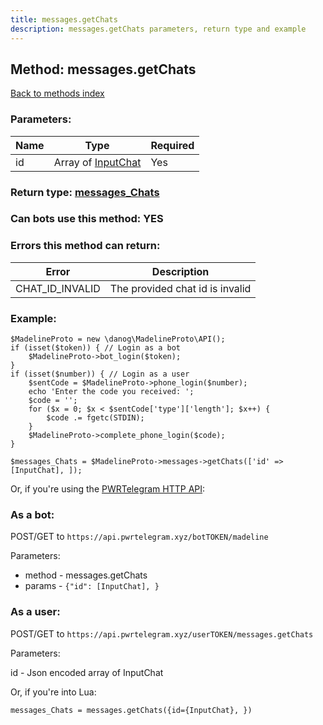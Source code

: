 ```yaml
---
title: messages.getChats
description: messages.getChats parameters, return type and example
---
```

## Method: messages.getChats  
[Back to methods index](index.md)


### Parameters:

| Name     |    Type       | Required |
|----------|---------------|----------|
|id|Array of [InputChat](../types/InputChat.md) | Yes|


### Return type: [messages\_Chats](../types/messages_Chats.md)

### Can bots use this method: **YES**


### Errors this method can return:

| Error    | Description   |
|----------|---------------|
|CHAT_ID_INVALID|The provided chat id is invalid||PEER_ID_INVALID|The provided peer id is invalid|

### Example:


```
$MadelineProto = new \danog\MadelineProto\API();
if (isset($token)) { // Login as a bot
    $MadelineProto->bot_login($token);
}
if (isset($number)) { // Login as a user
    $sentCode = $MadelineProto->phone_login($number);
    echo 'Enter the code you received: ';
    $code = '';
    for ($x = 0; $x < $sentCode['type']['length']; $x++) {
        $code .= fgetc(STDIN);
    }
    $MadelineProto->complete_phone_login($code);
}

$messages_Chats = $MadelineProto->messages->getChats(['id' => [InputChat], ]);
```

Or, if you're using the [PWRTelegram HTTP API](https://pwrtelegram.xyz):

### As a bot:

POST/GET to `https://api.pwrtelegram.xyz/botTOKEN/madeline`

Parameters:

* method - messages.getChats
* params - `{"id": [InputChat], }`



### As a user:

POST/GET to `https://api.pwrtelegram.xyz/userTOKEN/messages.getChats`

Parameters:

id - Json encoded  array of InputChat




Or, if you're into Lua:

```
messages_Chats = messages.getChats({id={InputChat}, })
```

